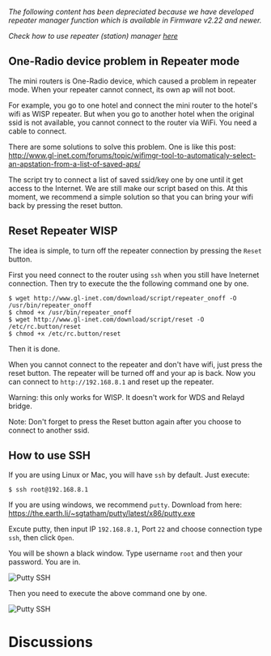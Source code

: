 
*The following content has been depreciated because we have developed repeater manager function which is available in Firmware v2.22 and newer.*

*Check how to use repeater (station) manager [here](repeater_manager.md)*

## One-Radio device problem in Repeater mode

The mini routers is One-Radio device, which caused a problem in repeater mode. When your repeater cannot connect, its own ap will not boot.

For example, you go to one hotel and connect the mini router to the hotel's wifi as WISP repeater. But when you go to another hotel when the original ssid is not available, you cannot connect to the router via WiFi. You need a cable to connect.

There are some solutions to solve this problem. One is like this post: http://www.gl-inet.com/forums/topic/wifimgr-tool-to-automaticaly-select-an-apstation-from-a-list-of-saved-aps/

The script try to connect a list of saved ssid/key one by one until it get access to the Internet. We are still make our script based on this. At this moment, we recommend a simple solution so that you can bring your wifi back by pressing the reset button.

## Reset Repeater WISP

The idea is simple, to turn off the repeater connection by pressing the `Reset` button.

First you need connect to the router using `ssh` when you still have Ineternet connection. Then try to execute the the following command one by one.

```
$ wget http://www.gl-inet.com/download/script/repeater_onoff -O /usr/bin/repeater_onoff
$ chmod +x /usr/bin/repeater_onoff
$ wget http://www.gl-inet.com/download/script/reset -O /etc/rc.button/reset
$ chmod +x /etc/rc.button/reset

```

Then it is done.

When you cannot connect to the repeater and don't have wifi, just press the reset button. The repeater will be turned off and your ap is back. Now you can connect to `http://192.168.8.1` and reset up the repeater.

Warning: this only works for WISP. It doesn't work for WDS and Relayd bridge.

Note: Don't forget to press the Reset button again after you choose to connect to another ssid.

## How to use SSH

If you are using Linux or Mac, you will have `ssh` by default. Just execute:

```
$ ssh root@192.168.8.1
```

If you are using windows, we recommend `putty`. Download from here: https://the.earth.li/~sgtatham/putty/latest/x86/putty.exe

Excute putty, then input IP `192.168.8.1`, Port `22` and choose connection type `ssh`, then click `Open`.

You will be shown a black window. Type username `root` and then your password. You are in.

![Putty SSH](src/putty_ssh1.jpg)

Then you need to execute the above command one by one.

![Putty SSH](src/putty_ssh2.jpg)

# Discussions
